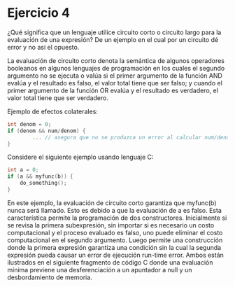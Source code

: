 # Ejercicio 4

¿Qué significa que un lenguaje utilice circuito corto o circuito largo para la evaluación de una expresión? De un ejemplo en el cual por un circuito dé error y no así el opuesto.

La evaluación de circuito corto denota la semántica de algunos operadores booleanos en algunos lenguajes de programación en los cuales el segundo argumento no se ejecuta o valúa si el primer argumento de la función AND evalúa y el resultado es falso, el valor total tiene que ser falso; y cuando el primer argumento de la función OR evalúa y el resultado es verdadero, el valor total tiene que ser verdadero.

Ejemplo de efectos colaterales:

```C
int denom = 0;
if (denom && num/denom) {
        ... // asegura que no se produzca un error al calcular num/denom es decir una división por cero
}
```

Considere el siguiente ejemplo usando lenguaje C:

```C
int a = 0;
if (a && myfunc(b)) {
    do_something();
}
```

En este ejemplo, la evaluación de circuito corto garantiza que myfunc(b) nunca será llamado. Esto es debido a que la evaluación de a es falso. Esta característica permite la programación de dos constructores. Inicialmente si se revisa la primera subexpresión, sin importar si es necesario un costo computacional y el proceso evaluado es falso, uno puede eliminar el costo computacional en el segundo argumento. Luego permite una construcción donde la primera expresión garantiza una condición sin la cual la segunda expresión pueda causar un error de ejecución run-time error. Ambos están ilustrados en el siguiente fragmento de código C donde una evaluación mínima previene una desferenciación a un apuntador a null y un desbordamiento de memoria.

